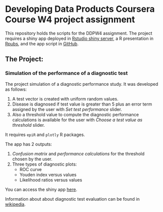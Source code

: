 # Developing Data Products Coursera Course W4 project assignment

This repository holds the scripts for the DDPW4 assignment. The project requires a shiny app deployed in [Rstudio shiny server](http://www.shinyapps.io/), a R presentation in [Rpubs](http://www.rpubs.com), and the app script in [GitHub](https://github.com/).

## The Project:
### Simulation of the performance of a diagnostic test

The project simulation of a diagnostic performance study. It was developed as follows:  
1. A test vector is created with uniform random values.  
2. Disease is diagnosed if test value is greater than 5 plus an error term assigned by the user with *Set test performance* slider.  
3. Also a threshold value to compute the diagnostic performance calculations is available for the user with *Choose a test value as threshold* slider.  

It requires `epiR` and `plotly` R packages.

The app has 2 outputs:  
1. *Confusion matrix* and *performance calculations* for the threshold chosen by the user.  
2. Three types of diagnostic plots:  
    -   ROC curve  
    -   Youden index versus values  
    -   Likelihood ratios versus values  

You can access the shiny app [here](https://porbm28.shinyapps.io/DDPW4/).

Information about about diagnostic test evaluation can be found in [wikipedia](https://en.wikipedia.org/wiki/Sensitivity_and_specificity).